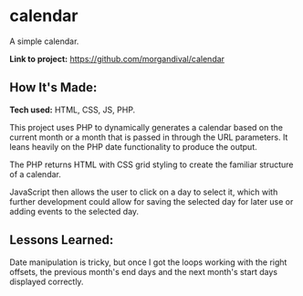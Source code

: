 # calendar
A simple calendar.

**Link to project:** https://github.com/morgandival/calendar

## How It's Made:

**Tech used:** HTML, CSS, JS, PHP.

This project uses PHP to dynamically generates a calendar based on the current month or a month that is passed in through the URL parameters. It leans heavily on the PHP date functionality to produce the output.

The PHP returns HTML with CSS grid styling to create the familiar structure of a calendar.

JavaScript then allows the user to click on a day to select it, which with further development could allow for saving the selected day for later use or adding events to the selected day.

## Lessons Learned:

Date manipulation is tricky, but once I got the loops working with the right offsets, the previous month's end days and the next month's start days displayed correctly.